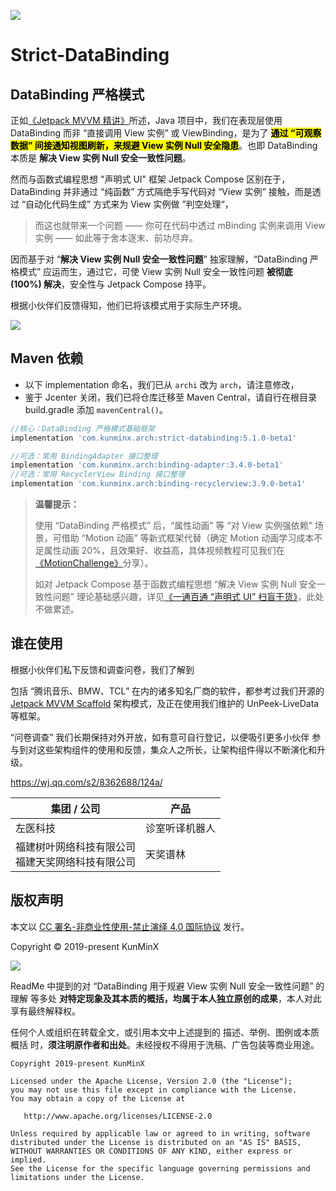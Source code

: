 ![](https://images.xiaozhuanlan.com/photo/2021/e3b68f1ec4b7be9762e87827cbc284f1.png)

# Strict-DataBinding

## DataBinding 严格模式

正如[《Jetpack MVVM 精讲》](https://juejin.im/post/6844903976240939021)所述，Java 项目中，我们在表现层使用 DataBinding 而非 “直接调用 View 实例” 或 ViewBinding，是为了 <mark>**通过 “可观察数据” 间接通知视图刷新，来规避 View 实例 Null 安全隐患**</mark>。也即 DataBinding 本质是 **解决 View 实例 Null 安全一致性问题**。

然而与函数式编程思想 "声明式 UI" 框架 Jetpack Compose 区别在于，DataBinding 并非通过 “纯函数” 方式隔绝手写代码对 “View 实例” 接触，而是透过 “自动化代码生成” 方式来为 View 实例做 ”判空处理“，

> 而这也就带来一个问题 —— 你可在代码中透过 mBinding 实例来调用 View 实例 —— 如此等于舍本逐末、前功尽弃。

因而基于对 “**解决 View 实例 Null 安全一致性问题**” 独家理解，“DataBinding 严格模式” 应运而生，通过它，可使 View 实例 Null 安全一致性问题 **被彻底 (100%) 解决**，安全性与 Jetpack Compose 持平。

根据小伙伴们反馈得知，他们已将该模式用于实际生产环境。

![](https://i.loli.net/2021/06/10/oaOjR8BwhDVTugC.jpg)


## Maven 依赖

- 以下 implementation 命名，我们已从 `archi` 改为 `arch`，请注意修改，
- 鉴于 Jcenter 关闭，我们已将仓库迁移至 Maven Central，请自行在根目录 build.gradle 添加 `mavenCentral()`。

```groovy
//核心：DataBinding 严格模式基础框架
implementation 'com.kunminx.arch:strict-databinding:5.1.0-beta1'

//可选：常用 BindingAdapter 接口整理
implementation 'com.kunminx.arch:binding-adapter:3.4.0-beta1'
//可选：常用 RecyclerView Binding 接口整理
implementation 'com.kunminx.arch:binding-recyclerview:3.9.0-beta1'
```

> **温馨提示：**
>
> 使用 “DataBinding 严格模式” 后，“属性动画” 等 “对 View 实例强依赖” 场景，可借助 “Motion 动画” 等新式框架代替（确定 Motion 动画学习成本不足属性动画 20%，且效果好、收益高，具体视频教程可见我们在[《MotionChallenge》](https://github.com/Jetpack-Missionary/MotionChallenge)分享）。
>
> 如对 Jetpack Compose 基于函数式编程思想 “解决 View 实例 Null 安全一致性问题” 理论基础感兴趣，详见[《一通百通 “声明式 UI” 扫盲干货》](https://xiaozhuanlan.com/topic/2356748910)，此处不做累述。


## 谁在使用

根据小伙伴们私下反馈和调查问卷，我们了解到

包括 “腾讯音乐、BMW、TCL” 在内的诸多知名厂商的软件，都参考过我们开源的 [Jetpack MVVM Scaffold](https://github.com/KunMinX/Jetpack-MVVM-Scaffold) 架构模式，及正在使用我们维护的 UnPeek-LiveData 等框架。

“问卷调查” 我们长期保持对外开放，如有意可自行登记，以便吸引更多小伙伴 参与到对这些架构组件的使用和反馈，集众人之所长，让架构组件得以不断演化和升级。

https://wj.qq.com/s2/8362688/124a/

| 集团 / 公司                                            | 产品           |
| ------------------------------------------------------ | -------------- |
| 左医科技                                               | 诊室听译机器人 |
| 福建树叶网络科技有限公司 <br> 福建天奖网络科技有限公司 | 天奖谱林       |


## 版权声明

本文以 [CC 署名-非商业性使用-禁止演绎 4.0 国际协议](https://creativecommons.org/licenses/by-nc-nd/4.0/deed.zh) 发行。

Copyright © 2019-present KunMinX

![](https://images.xiaozhuanlan.com/photo/2020/8fc6f51263babeb544bb4a7dae6cde59.jpg)

ReadMe 中提到的对 “DataBinding 用于规避 View 实例 Null 安全一致性问题” 的理解 等多处 **对特定现象及其本质的概括，均属于本人独立原创的成果**，本人对此享有最终解释权。

任何个人或组织在转载全文，或引用本文中上述提到的 描述、举例、图例或本质概括 时，**须注明原作者和出处**。未经授权不得用于洗稿、广告包装等商业用途。

```
Copyright 2019-present KunMinX

Licensed under the Apache License, Version 2.0 (the "License");
you may not use this file except in compliance with the License.
You may obtain a copy of the License at

   http://www.apache.org/licenses/LICENSE-2.0

Unless required by applicable law or agreed to in writing, software
distributed under the License is distributed on an "AS IS" BASIS,
WITHOUT WARRANTIES OR CONDITIONS OF ANY KIND, either express or implied.
See the License for the specific language governing permissions and
limitations under the License.
```